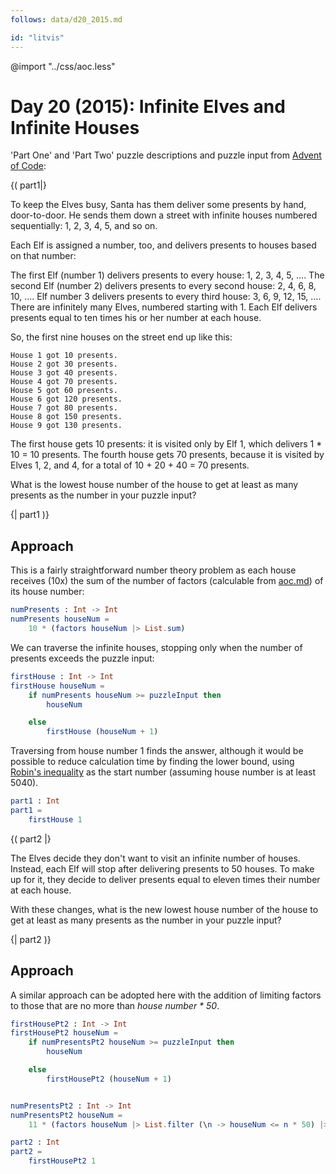 ```yaml
---
follows: data/d20_2015.md

id: "litvis"
---
```


@import "../css/aoc.less"

# Day 20 (2015): Infinite Elves and Infinite Houses

'Part One' and 'Part Two' puzzle descriptions and puzzle input from [Advent of Code](https://adventofcode.com/2015/day/20):

{( part1|}

To keep the Elves busy, Santa has them deliver some presents by hand, door-to-door. He sends them down a street with infinite houses numbered sequentially: 1, 2, 3, 4, 5, and so on.

Each Elf is assigned a number, too, and delivers presents to houses based on that number:

The first Elf (number 1) delivers presents to every house: 1, 2, 3, 4, 5, ....
The second Elf (number 2) delivers presents to every second house: 2, 4, 6, 8, 10, ....
Elf number 3 delivers presents to every third house: 3, 6, 9, 12, 15, ....
There are infinitely many Elves, numbered starting with 1. Each Elf delivers presents equal to ten times his or her number at each house.

So, the first nine houses on the street end up like this:

    House 1 got 10 presents.
    House 2 got 30 presents.
    House 3 got 40 presents.
    House 4 got 70 presents.
    House 5 got 60 presents.
    House 6 got 120 presents.
    House 7 got 80 presents.
    House 8 got 150 presents.
    House 9 got 130 presents.

The first house gets 10 presents: it is visited only by Elf 1, which delivers 1 \* 10 = 10 presents. The fourth house gets 70 presents, because it is visited by Elves 1, 2, and 4, for a total of 10 + 20 + 40 = 70 presents.

What is the lowest house number of the house to get at least as many presents as the number in your puzzle input?

{| part1 )}

## Approach

This is a fairly straightforward number theory problem as each house receives (10x) the sum of the number of factors (calculable from [aoc.md](aoc.md)) of its house number:

```elm {l}
numPresents : Int -> Int
numPresents houseNum =
    10 * (factors houseNum |> List.sum)
```

We can traverse the infinite houses, stopping only when the number of presents exceeds the puzzle input:

```elm {l}
firstHouse : Int -> Int
firstHouse houseNum =
    if numPresents houseNum >= puzzleInput then
        houseNum

    else
        firstHouse (houseNum + 1)
```

Traversing from house number 1 finds the answer, although it would be possible to reduce calculation time by finding the lower bound, using [Robin's inequality](https://en.wikipedia.org/wiki/Divisor_function#Growth_rate) as the start number (assuming house number is at least 5040).

```elm {l r}
part1 : Int
part1 =
    firstHouse 1
```

{( part2 |}

The Elves decide they don't want to visit an infinite number of houses. Instead, each Elf will stop after delivering presents to 50 houses. To make up for it, they decide to deliver presents equal to eleven times their number at each house.

With these changes, what is the new lowest house number of the house to get at least as many presents as the number in your puzzle input?

{| part2 )}

## Approach

A similar approach can be adopted here with the addition of limiting factors to those that are no more than _house number \* 50_.

```elm {l}
firstHousePt2 : Int -> Int
firstHousePt2 houseNum =
    if numPresentsPt2 houseNum >= puzzleInput then
        houseNum

    else
        firstHousePt2 (houseNum + 1)


numPresentsPt2 : Int -> Int
numPresentsPt2 houseNum =
    11 * (factors houseNum |> List.filter (\n -> houseNum <= n * 50) |> List.sum)
```

```elm {l r}
part2 : Int
part2 =
    firstHousePt2 1
```
